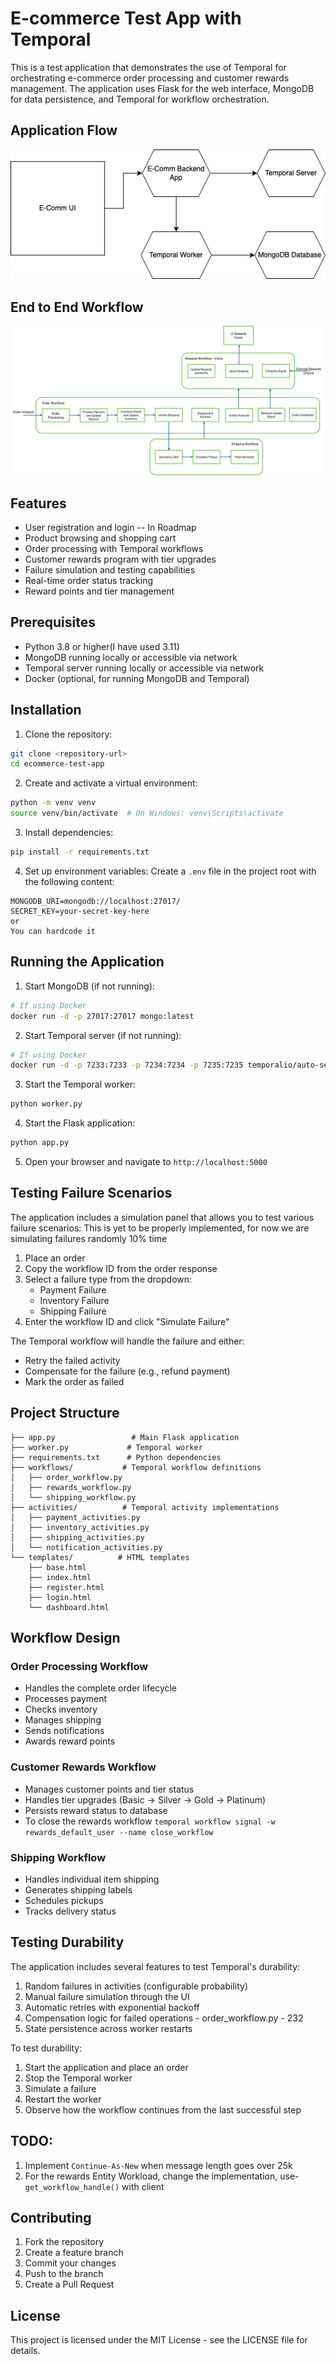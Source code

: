 # E-commerce Test App with Temporal

This is a test application that demonstrates the use of Temporal for orchestrating e-commerce order processing and customer rewards management. The application uses Flask for the web interface, MongoDB for data persistence, and Temporal for workflow orchestration.

## Application Flow

![Application Flow](templates/flow.png)

## End to End Workflow

![Workflow](templates/end-2-end.png)

## Features

- User registration and login -- In Roadmap
- Product browsing and shopping cart
- Order processing with Temporal workflows
- Customer rewards program with tier upgrades
- Failure simulation and testing capabilities
- Real-time order status tracking
- Reward points and tier management

## Prerequisites

- Python 3.8 or higher(I have used 3.11)
- MongoDB running locally or accessible via network
- Temporal server running locally or accessible via network
- Docker (optional, for running MongoDB and Temporal)

## Installation

1. Clone the repository:
```bash
git clone <repository-url>
cd ecommerce-test-app
```

2. Create and activate a virtual environment:
```bash
python -m venv venv
source venv/bin/activate  # On Windows: venv\Scripts\activate
```

3. Install dependencies:
```bash
pip install -r requirements.txt
```

4. Set up environment variables:
Create a `.env` file in the project root with the following content:
```
MONGODB_URI=mongodb://localhost:27017/
SECRET_KEY=your-secret-key-here
or
You can hardcode it
```

## Running the Application

1. Start MongoDB (if not running):
```bash
# If using Docker
docker run -d -p 27017:27017 mongo:latest
```

2. Start Temporal server (if not running):
```bash
# If using Docker
docker run -d -p 7233:7233 -p 7234:7234 -p 7235:7235 temporalio/auto-setup:1.20
```

3. Start the Temporal worker:
```bash
python worker.py
```

4. Start the Flask application:
```bash
python app.py
```

5. Open your browser and navigate to `http://localhost:5000`

## Testing Failure Scenarios

The application includes a simulation panel that allows you to test various failure scenarios:
This is yet to be properly implemented, for now we are simulating failures randomly 10% time

1. Place an order
2. Copy the workflow ID from the order response
3. Select a failure type from the dropdown:
   - Payment Failure
   - Inventory Failure
   - Shipping Failure
4. Enter the workflow ID and click "Simulate Failure"

The Temporal workflow will handle the failure and either:
- Retry the failed activity
- Compensate for the failure (e.g., refund payment)
- Mark the order as failed

## Project Structure

```
├── app.py                 # Main Flask application
├── worker.py             # Temporal worker
├── requirements.txt      # Python dependencies
├── workflows/           # Temporal workflow definitions
│   ├── order_workflow.py
│   ├── rewards_workflow.py
│   └── shipping_workflow.py
├── activities/          # Temporal activity implementations
│   ├── payment_activities.py
│   ├── inventory_activities.py
│   ├── shipping_activities.py
│   └── notification_activities.py
└── templates/          # HTML templates
    ├── base.html
    ├── index.html
    ├── register.html
    ├── login.html
    └── dashboard.html
```

## Workflow Design

### Order Processing Workflow
- Handles the complete order lifecycle
- Processes payment
- Checks inventory
- Manages shipping
- Sends notifications
- Awards reward points

### Customer Rewards Workflow
- Manages customer points and tier status
- Handles tier upgrades (Basic → Silver → Gold → Platinum)
- Persists reward status to database
- To close the rewards workflow `temporal workflow signal -w rewards_default_user --name close_workflow`

### Shipping Workflow
- Handles individual item shipping
- Generates shipping labels
- Schedules pickups
- Tracks delivery status

## Testing Durability

The application includes several features to test Temporal's durability:

1. Random failures in activities (configurable probability)
2. Manual failure simulation through the UI
3. Automatic retries with exponential backoff
4. Compensation logic for failed operations - order_workflow.py - 232
5. State persistence across worker restarts

To test durability:

1. Start the application and place an order
2. Stop the Temporal worker
3. Simulate a failure
4. Restart the worker
5. Observe how the workflow continues from the last successful step

## TODO:

1. Implement `Continue-As-New` when message length goes over 25k
2. For the rewards Entity Workload, change the implementation, use- `get_workflow_handle()` with client

## Contributing

1. Fork the repository
2. Create a feature branch
3. Commit your changes
4. Push to the branch
5. Create a Pull Request

## License

This project is licensed under the MIT License - see the LICENSE file for details. 
